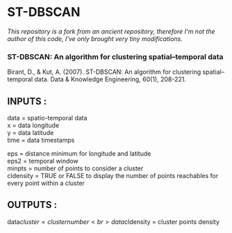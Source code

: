# ST-DBSCAN

*This repository is a fork from an ancient repository, therefore I'm not the author of this code, I've only brought very tiny modifications.*


### ST-DBSCAN: An algorithm for clustering spatial–temporal data

Birant, D., & Kut, A. (2007). ST-DBSCAN: An algorithm for clustering spatial–temporal data. Data & Knowledge Engineering, 60(1), 208-221.




## INPUTS :             

data = spatio-temporal data <br>
x = data longitude <br>
y = data latitude <br>
time = data timestamps <br>

eps = distance minimum for longitude and latitude <br>
eps2 =  temporal window <br> 
minpts = number of points to consider a cluster <br> 
cldensity = TRUE or FALSE to display the number of points reachables for every point within a cluster <br>

## OUTPUTS :

data$cluster = cluster number <br>
data$cldensity = cluster points density <br>




